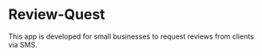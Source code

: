 # Review-Quest

This app is developed for small businesses to request reviews from clients via SMS.
